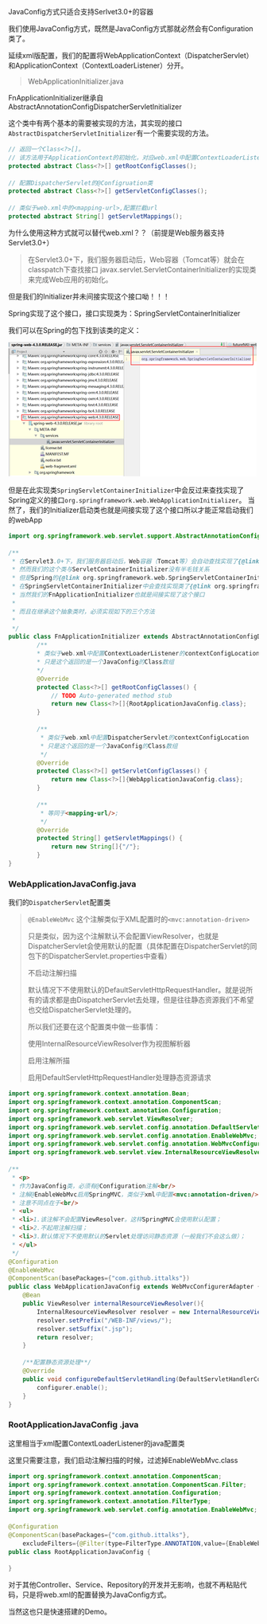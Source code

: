 JavaConfig方式只适合支持Serlvet3.0+的容器

我们使用JavaConfig方式，既然是JavaConfig方式那就必然会有Configuration类了。

延续xml版配置，我们的配置将WebApplicationContext（DispatcherServlet）和ApplicationContext（ContextLoaderListener）分开。


>WebApplicationInitializer.java

FnApplicationInitializer继承自AbstractAnnotationConfigDispatcherServletInitializer

这个类中有两个基本的需要被实现的方法，其实现的接口`AbstractDispatcherServletInitializer`有一个需要实现的方法。

```java
// 返回一个Class<?>[]。
// 该方法用于ApplicationContext的初始化，对应web.xml中配置ContextLoaderListener的初始化参数：contextConfigLocation。只是这类是配置@Configruation的类，而不再是xml文件路径。
protected abstract Class<?>[] getRootConfigClasses();

// 配置DispatcherServlet的@Configruation类
protected abstract Class<?>[] getServletConfigClasses();

// 类似于web.xml中的<mapping-url>,配置拦截url
protected abstract String[] getServletMappings();
```

为什么使用这种方式就可以替代web.xml？？（前提是Web服务器支持Servlet3.0+）

>在Servlet3.0+下，我们服务器启动后，Web容器（Tomcat等）就会在classpatch下查找接口 javax.servlet.ServletContainerInitializer的实现类来完成Web应用的初始化。

但是我们的Initializer并未间接实现这个接口呦！！！

Spring实现了这个接口，接口实现类为：SpringServletContainerInitializer

我们可以在Spring的包下找到该类的定义：

![](./images/SpringServletContainerInitializer.png)

但是在此实现类`SpringServletContainerInitializer`中会反过来查找实现了Spring定义的接口`org.springframework.web.WebApplicationInitializer`。
当然了，我们的Initializer启动类也就是间接实现了这个接口所以才能正常启动我们的webApp

```java
import org.springframework.web.servlet.support.AbstractAnnotationConfigDispatcherServletInitializer;

/**
 * 在Servlet3.0+下，我们服务器启动后，Web容器（Tomcat等）会自动查找实现了{@link javax.servlet.ServletContainerInitializer}接口的类来完成初始化（应该类似于替代web.xml）
 * 然而我们的这个类与ServletContainerInitializer没有半毛钱关系
 * 但是Spring的{@link org.springframework.web.SpringServletContainerInitializer}实现了这个接口
 * 在SpringServletContainerInitializer中会查找实现类了{@link org.springframework.web.WebApplicationInitializer}接口的类并将配置任务交给他们完成
 * 当然我们的FnApplicationInitializer也就是间接实现了这个接口
 * 
 * 而且在继承这个抽象类时，必须实现如下的三个方法
 *  
 */
public class FnApplicationInitializer extends AbstractAnnotationConfigDispatcherServletInitializer {
        /**
        * 类似于web.xml中配置ContextLoaderListener的contextConfigLocation
        * 只是这个返回的是一个JavaConfig的Class数组
        */
        @Override
        protected Class<?>[] getRootConfigClasses() {
            // TODO Auto-generated method stub
            return new Class<?>[]{RootApplicationJavaConfig.class};
        }
    
        /**
         * 类似于web.xml中配置DispatcherServlet的contextConfigLocation
         * 只是这个返回的是一个JavaConfig的Class数组
         */
        @Override
        protected Class<?>[] getServletConfigClasses() {
            return new Class<?>[]{WebApplicationJavaConfig.class};
        }
    
        /**
         * 等同于<mapping-url/>;
         */
        @Override
        protected String[] getServletMappings() {
            return new String[]{"/"};
        }
}
```

### WebApplicationJavaConfig.java

我们的`DispatcherServlet`配置类

> `@EnableWebMvc` 这个注解类似于XML配置时的`<mvc:annotation-driven>`
>
>只是类似，因为这个注解默认不会配置ViewResolver，也就是DispatcherServlet会使用默认的配置（具体配置在DispatcherServlet的同包下的DispatcherServlet.properties中查看）
> 
>不启动注解扫描
>
>默认情况下不使用默认的DefaultServletHttpRequestHandler。就是说所有的请求都是由DispatcherServlet去处理，但是往往静态资源我们不希望也交给DispatcherServlet处理的。
>
>所以我们还要在这个配置类中做一些事情：
>
>使用InternalResourceViewResolver作为视图解析器
>
>启用注解所描
>
>启用DefaultServletHttpRequestHandler处理静态资源请求

```java
import org.springframework.context.annotation.Bean;
import org.springframework.context.annotation.ComponentScan;
import org.springframework.context.annotation.Configuration;
import org.springframework.web.servlet.ViewResolver;
import org.springframework.web.servlet.config.annotation.DefaultServletHandlerConfigurer;
import org.springframework.web.servlet.config.annotation.EnableWebMvc;
import org.springframework.web.servlet.config.annotation.WebMvcConfigurerAdapter;
import org.springframework.web.servlet.view.InternalResourceViewResolver;

/**
 * <p>
 * 作为JavaConfig类，必须有@Configuration注解<br/>
 * 注解@EnableWebMvc启用SpringMVC，类似于xml中配置<mvc:annotation-driven/><br/>
 * 注意不同点在于<br/>
 * <ul>
 * <li>1.该注解不会配置ViewResolver。这样SpringMVC会使用默认配置；
 * <li>2.不起用注解扫描；
 * <li>3.默认情况下不使用默认的Servlet处理访问静态资源（一般我们不会这么做）；
 * </ul>
 */
@Configuration
@EnableWebMvc
@ComponentScan(basePackages={"com.github.ittalks"})
public class WebApplicationJavaConfig extends WebMvcConfigurerAdapter {
    @Bean
    public ViewResolver internalResourceViewResolver(){
        InternalResourceViewResolver resolver = new InternalResourceViewResolver();
        resolver.setPrefix("/WEB-INF/views/");
        resolver.setSuffix(".jsp");
        return resolver;
    }
    
    /**配置静态资源处理**/
    @Override
    public void configureDefaultServletHandling(DefaultServletHandlerConfigurer configurer) {
        configurer.enable();
    }
}
```

### RootApplicationJavaConfig .java
这里相当于xml配置ContextLoaderListener的java配置类

这里只需要注意，我们启动注解扫描的时候，过滤掉EnableWebMvc.class

```java
import org.springframework.context.annotation.ComponentScan;
import org.springframework.context.annotation.ComponentScan.Filter;
import org.springframework.context.annotation.Configuration;
import org.springframework.context.annotation.FilterType;
import org.springframework.web.servlet.config.annotation.EnableWebMvc;

@Configuration
@ComponentScan(basePackages={"com.github.ittalks"},
    excludeFilters={@Filter(type=FilterType.ANNOTATION,value={EnableWebMvc.class})})
public class RootApplicationJavaConfig {

}
```

对于其他Controller、Service、Repository的开发并无影响，也就不再粘贴代码，只是将web.xml的配置替换为JavaConfig方式。

当然这也只是快速搭建的Demo。